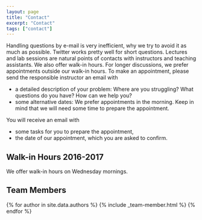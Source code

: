 ```yaml
---
layout: page
title: "Contact"
excerpt: "Contact"
tags: ["contact"]
---
```


Handling questions by e-mail is very inefficient, why we try to avoid it as much as possible. Twitter works pretty well for short questions. Lectures and lab sessions are natural points of contacts with instructors and teaching assistants. We also offer walk-in hours. For longer discussions, we prefer appointments outside our walk-in hours. To make an appointment, please send the responsible instructor an email with

* a detailed description of your problem: Where are you struggling? What questions do you have? How can we help you?
* some alternative dates: We prefer appointments in the morning. Keep in mind that we will need some time to prepare the appointment.

You will receive an email with

* some tasks for you to prepare the appointment,
* the date of our appointment, which you are asked to confirm.

## Walk-in Hours 2016-2017

We offer walk-in hours on Wednesday mornings.

## Team Members

{% for author in site.data.authors %}
  {% include _team-member.html %}
{% endfor %}


